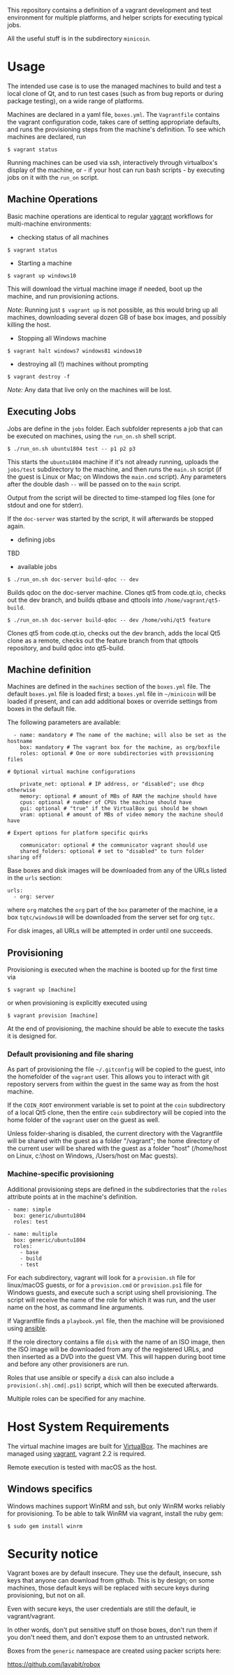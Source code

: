 This repository contains a definition of a vagrant development and test
environment for multiple platforms, and helper scripts for executing typical
jobs.

All the useful stuff is in the subdirectory `minicoin`.

# Usage

The intended use case is to use the managed machines to build and test a local
clone of Qt, and to run test cases (such as from bug reports or during package
testing), on a wide range of platforms.

Machines are declared in a yaml file, `boxes.yml`. The `Vagrantfile` contains
the vagrant configuration code, takes care of setting appropriate defaults, and
runs the provisioning steps from the machine's definition. To see which machines
are declared, run

`$ vagrant status`

Running machines can be used via ssh, interactively through virtualbox's display
of the machine, or - if your host can run bash scripts - by executing jobs on
it with the `run_on` script.

## Machine Operations

Basic machine operations are identical to regular [vagrant](vagrantup.com)
workflows for multi-machine environments:

* checking status of all machines

`$ vagrant status`

* Starting a machine

`$ vagrant up windows10`

This will download the virtual machine image if needed, boot up the machine,
and run provisioning actions.

*Note:* Running just `$ vagrant up` is not possible, as this would
bring up all machines, downloading several dozen GB of base box images, and
possibly killing the host.

* Stopping all Windows machine

`$ vagrant halt windows7 windows81 windows10`

* destroying all (!) machines without prompting

`$ vagrant destroy -f`

*Note:* Any data that live only on the machines will be lost.


## Executing Jobs

Jobs are define in the `jobs` folder. Each subfolder represents a job that can
be executed on machines, using the `run_on.sh` shell script.

`$ ./run_on.sh ubuntu1804 test -- p1 p2 p3`

This starts the `ubuntu1804` machine if it's not already running, uploads the
`jobs/test` subdirectory to the machine, and then runs the `main.sh` script
(if the guest is Linux or Mac; on Windows the `main.cmd` script).
Any parameters after the double dash `--` will be passed on to the `main`
script.

Output from the script will be directed to time-stamped log files (one for
stdout and one for stderr).

If the `doc-server` was started by the script, it will afterwards be stopped
again.

* defining jobs

TBD

* available jobs

`$ ./run_on.sh doc-server build-qdoc -- dev`

Builds qdoc on the doc-server machine. Clones qt5 from code.qt.io, checks out
the dev branch, and builds qtbase and qttools into `/home/vagrant/qt5-build`.

`$ ./run_on.sh doc-server build-qdoc -- dev /home/vohi/qt5 feature`

Clones qt5 from code.qt.io, checks out the dev branch, adds the local Qt5 clone
as a remote, checks out the feature branch from that qttools repository, and
build qdoc into qt5-build.


## Machine definition

Machines are defined in the `machines` section of the `boxes.yml` file. The
default `boxes.yml` file is loaded first; a `boxes.yml` file in `~/minicoin`
will be loaded if present, and can add additional boxes or override settings
from boxes in the default file.

The following parameters are available:

```
  - name: mandatory # The name of the machine; will also be set as the hostname
    box: mandatory # The vagrant box for the machine, as org/boxfile
    roles: optional # One or more subdirectories with provisioning files

# Optional virtual machine configurations

    private_net: optional # IP address, or "disabled"; use dhcp otherwise
    memory: optional # amount of MBs of RAM the machine should have
    cpus: optional # number of CPUs the machine should have
    gui: optional # "true" if the VirtualBox gui should be shown
    vram: optional # amount of MBs of video memory the machine should have

# Expert options for platform specific quirks

    communicator: optional # the communicator vagrant should use
    shared_folders: optional # set to "disabled" to turn folder sharing off
```

Base boxes and disk images will be downloaded from any of the URLs listed in
the `urls` section:

```
urls:
  - org: server
```

where `org` matches the `org` part of the `box` parameter of the
machine, ie a box `tqtc/windows10` will be downloaded from the server set for
org `tqtc`.

For disk images, all URLs will be attempted in order until one succeeds.


## Provisioning

Provisioning is executed when the machine is booted up for the first time via

`$ vagrant up [machine]`

or when provisioning is explicitly executed using

`$ vagrant provision [machine]`

At the end of provisioning, the machine should be able to execute the tasks it
is designed for.

### Default provisioning and file sharing

As part of provisioning the file `~/.gitconfig` will
be copied to the guest, into the homefolder of the `vagrant` user. This allows
you to interact with git repostory servers from within the guest in the same way
as from the host machine.

If the `COIN_ROOT` environment variable is set to point at the `coin`
subdirectory of a local Qt5 clone, then the entire `coin` subdirectory will be
copied into the home folder of the `vagrant` user on the guest as well.

Unless folder-sharing is disabled, the current directory with the Vagrantfile
will be shared with the guest as a folder "/vagrant"; the home directory of
the current user will be shared with the guest as a folder "host" (/home/host
on Linux, c:\host on Windows, /Users/host on Mac guests).

### Machine-specific provisioning

Additional provisioning steps are defined in the subdirectories that the `roles`
attribute points at in the machine's definition.

```
- name: simple
  box: generic/ubuntu1804
  roles: test

- name: multiple
  box: generic/ubuntu1804
  roles:
    - base
    - build
    - test
```

For each subdirectory, vagrant will look for a `provision.sh` file for linux/macOS
guests, or for a `provision.cmd` or `provision.ps1` file for Windows guests, and
execute such a script using shell provisioning. The script will receive the name
of the role for which it was run, and the user name on the host, as command line
arguments.

If Vagrantfile finds a `playbook.yml` file, then the machine will be provisioned
using [ansible](ansible.com).

If the role directory contains a file `disk` with the name of an ISO image, then
the ISO image will be downloaded from any of the registered URLs, and then
inserted as a DVD into the guest VM. This will happen during boot time and
before any other provisioners are run.

Roles that use ansible or specify a `disk` can also include a
`provision(.sh|.cmd|.ps1)` script, which will then be executed afterwards.

Multiple roles can be specified for any machine.

# Host System Requirements

The virtual machine images are built for [VirtualBox](virtualbox.org).
The machines are managed using [vagrant](vagrantup.com), vagrant 2.2 is
required.

Remote execution is tested with macOS as the host.

## Windows specifics

Windows machines support WinRM and ssh, but only WinRM works reliably for
provisioning. To be able to talk WinRM via vagrant, install the ruby gem:

`$ sudo gem install winrm`


# Security notice

Vagrant boxes are by default insecure. They use the default, insecure,
ssh keys that anyone can download from github. This is by design; on some
machines, those default keys will be replaced with secure keys during
provisioning, but not on all.

Even with secure keys, the user credentials are still the default, ie
vagrant/vagrant.

In other words, don't put sensitive stuff on those boxes, don't run them
if you don't need them, and don't expose them to an untrusted network.

Boxes from the `generic` namespace are created using packer scripts here:

https://github.com/lavabit/robox
